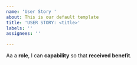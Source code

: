 ```yaml
---
name: 'User Story '
about: This is our default template
title: 'USER STORY: <title>'
labels: ''
assignees: ''

---
```


Aa a **role**, I can **capability** so that **received benefit**.
